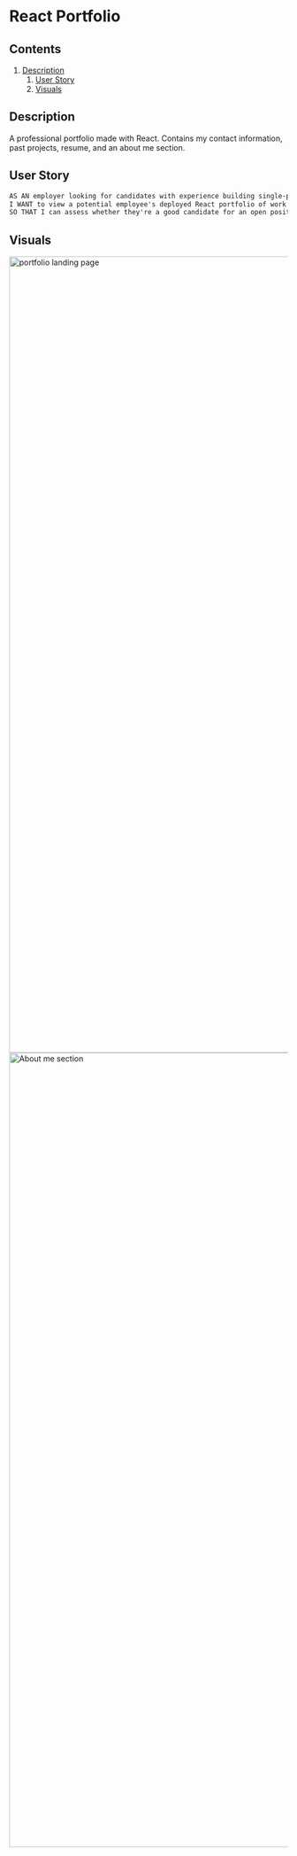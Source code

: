 # React Portfolio

## Contents

1. [Description](#description)
    1. [User Story](#user-story)
    2. [Visuals](#visuals)

## Description

A professional portfolio made with React. Contains my contact information, past projects, resume, and an about me section.

## User Story

```md
AS AN employer looking for candidates with experience building single-page applications
I WANT to view a potential employee's deployed React portfolio of work samples
SO THAT I can assess whether they're a good candidate for an open position
```

## Visuals

<img width="1438" alt="portfolio landing page" src="https://user-images.githubusercontent.com/113370886/227821716-a23a7f6c-6a2c-4b55-b57f-e5e45f5a8616.png">

<img width="1435" alt="About me section" src="https://user-images.githubusercontent.com/113370886/227821790-88ae739d-7f6b-40b7-9f26-90932933ea3f.png">


